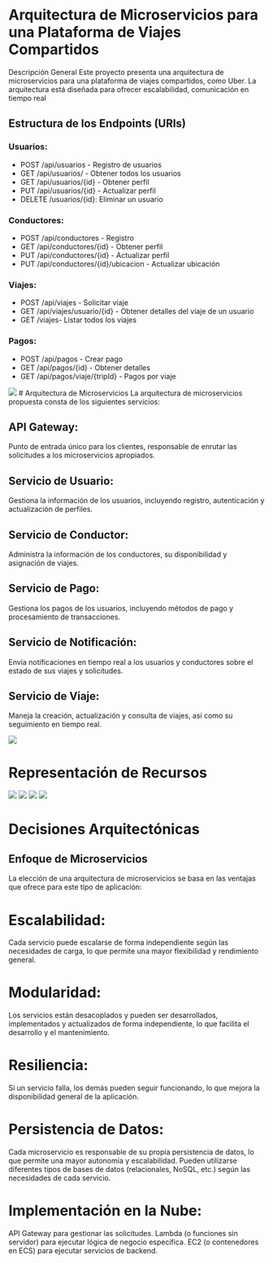 # Arquitectura de Microservicios para una Plataforma de Viajes Compartidos
Descripción General
Este proyecto presenta una arquitectura de microservicios para una plataforma de viajes compartidos, como Uber. La arquitectura está diseñada para ofrecer escalabilidad, comunicación en tiempo real 



## Estructura de los Endpoints (URIs)

### Usuarios:
- POST /api/usuarios - Registro de usuarios
- GET /api/usuarios/ - Obtener todos los usuarios
- GET /api/usuarios/{id} - Obtener perfil
- PUT /api/usuarios/{id} - Actualizar perfil
- DELETE /usuarios/{id}: Eliminar un usuario

### Conductores:
- POST /api/conductores - Registro
- GET /api/conductores/{id} - Obtener perfil
- PUT /api/conductores/{id} - Actualizar perfil
- PUT /api/conductores/{id}/ubicacion - Actualizar ubicación

### Viajes:
- POST /api/viajes - Solicitar viaje
- GET /api/viajes/usuario/{id} - Obtener detalles del viaje de un usuario
- GET /viajes- Listar todos los viajes

### Pagos:
- POST /api/pagos - Crear pago
- GET /api/pagos/{id} - Obtener detalles
- GET /api/pagos/viaje/{tripId} - Pagos por viaje


<img src="./diagrama.png">
# Arquitectura de Microservicios
La arquitectura de microservicios propuesta consta de los siguientes servicios:

## API Gateway:
Punto de entrada único para los clientes, responsable de enrutar las solicitudes a los microservicios apropiados.

## Servicio de Usuario: 
Gestiona la información de los usuarios, incluyendo registro, autenticación y actualización de perfiles.

## Servicio de Conductor: 
Administra la información de los conductores, su disponibilidad y asignación de viajes.

## Servicio de Pago: 
Gestiona los pagos de los usuarios, incluyendo métodos de pago y procesamiento de transacciones.

## Servicio de Notificación: 
Envía notificaciones en tiempo real a los usuarios y conductores sobre el estado de sus viajes y solicitudes.

## Servicio de Viaje:
Maneja la creación, actualización y consulta de viajes, así como su seguimiento en tiempo real.

<img src="./ar.png">

# Representación de Recursos


<img src="./usuarios.png">
<img src="./viajes.png">
<img src="./visjesdeunusuario.png">
<img src="./conductores.png">


# Decisiones Arquitectónicas

## Enfoque de Microservicios
La elección de una arquitectura de microservicios se basa en las ventajas que ofrece para este tipo de aplicación:

# Escalabilidad: 
Cada servicio puede escalarse de forma independiente según las necesidades de carga, lo que permite una mayor flexibilidad y rendimiento general.

# Modularidad: 
Los servicios están desacoplados y pueden ser desarrollados, implementados y actualizados de forma independiente, lo que facilita el desarrollo y el mantenimiento.

# Resiliencia: 
Si un servicio falla, los demás pueden seguir funcionando, lo que mejora la disponibilidad general de la aplicación.

# Persistencia de Datos: 
Cada microservicio es responsable de su propia persistencia de datos, lo que permite una mayor autonomía y escalabilidad. Pueden utilizarse diferentes tipos de bases de datos (relacionales, NoSQL, etc.) según las necesidades de cada servicio.

# Implementación en la Nube: 
API Gateway para gestionar las solicitudes.
Lambda (o funciones sin servidor) para ejecutar lógica de negocio específica.
EC2 (o contenedores en ECS) para ejecutar servicios de backend.